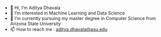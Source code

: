 - 👋 Hi, I’m Aditya Dhavala
- 👀 I’m interested in Machine Learning and Data Science
- 🌱 I’m currently pursuing my master degree in Computer Science from Arizona State University
- 📫 How to reach me : aditya.dhavala@asu.edu
<!---
AdelinRovay/AdelinRovay is a ✨ special ✨ repository because its `README.md` (this file) appears on your GitHub profile.
You can click the Preview link to take a look at your changes.
--->
